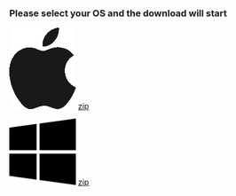 ### Please select your OS and the download will start
![Image](images/apple.PNG)
[zip](builds/dave_apple.zip)

![Image](images/win.PNG)
[zip](builds/dave_win.zip)

